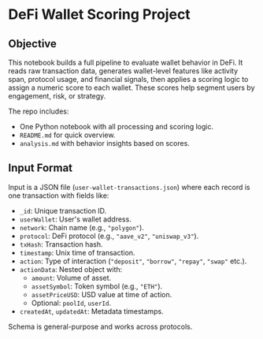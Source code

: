 # DeFi Wallet Scoring Project

## Objective

This notebook builds a full pipeline to evaluate wallet behavior in DeFi. It reads raw transaction data, generates wallet-level features like activity span, protocol usage, and financial signals, then applies a scoring logic to assign a numeric score to each wallet. These scores help segment users by engagement, risk, or strategy.

The repo includes:
- One Python notebook with all processing and scoring logic.
- `README.md` for quick overview.
- `analysis.md` with behavior insights based on scores.

## Input Format

Input is a JSON file (`user-wallet-transactions.json`) where each record is one transaction with fields like:

- `_id`: Unique transaction ID.
- `userWallet`: User's wallet address.
- `network`: Chain name (e.g., `"polygon"`).
- `protocol`: DeFi protocol (e.g., `"aave_v2"`, `"uniswap_v3"`).
- `txHash`: Transaction hash.
- `timestamp`: Unix time of transaction.
- `action`: Type of interaction (`"deposit"`, `"borrow"`, `"repay"`, `"swap"` etc.).
- `actionData`: Nested object with:
  - `amount`: Volume of asset.
  - `assetSymbol`: Token symbol (e.g., `"ETH"`).
  - `assetPriceUSD`: USD value at time of action.
  - Optional: `poolId`, `userId`.
- `createdAt`, `updatedAt`: Metadata timestamps.

Schema is general-purpose and works across protocols.

